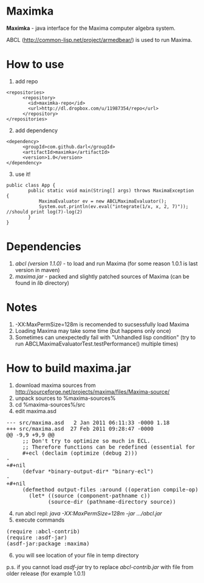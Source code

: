 Maximka
===

**Maximka** - java interface for the Maxima computer algebra system.

ABCL (http://common-lisp.net/project/armedbear/) is used to run Maxima.

How to use
====
1. add repo
<pre><code>&lt;repositories>
      &lt;repository>
        &lt;id>maximka-repo&lt;/id>
        &lt;url>http://dl.dropbox.com/u/11987354/repo&lt;/url>
      &lt;/repository>
&lt;/repositories>
</code></pre>
2. add dependency
<pre><code>&lt;dependency>
      &lt;groupId>com.github.darl&lt;/groupId>
      &lt;artifactId>maximka&lt;/artifactId>
      &lt;version>1.0&lt;/version>
&lt;/dependency></code></pre>
3. use it!
<pre><code>public class App {
        public static void main(String[] args) throws MaximaException {
            MaximaEvaluator ev = new ABCLMaximaEvaluator();
            System.out.println(ev.eval("integrate(1/x, x, 2, 7)")); //should print log(7)-log(2)
        }
}</code></pre>

Dependencies
====
1. *abcl (version 1.1.0)* - to load and run Maxima (for some reason 1.0.1 is last version in maven)
2. *maxima.jar* - packed and slightly patched sources of Maxima (can be found in *lib* directory)


Notes
====

1. -XX:MaxPermSize=128m is recomended to sucsessfully load Maxima
2. Loading Maxima may take some time (but happens only once)
3. Sometimes can unexpectedly fail with "Unhandled lisp condition" 
   (try to run ABCLMaximaEvaluatorTest.testPerformance() multiple times)

How to build maxima.jar
====
1. download maxima sources from http://sourceforge.net/projects/maxima/files/Maxima-source/
2. unpack sources to %maxima-sources%
3. cd %maxima-sources%/src
4. edit maxima.asd 
<pre>--- src/maxima.asd   2 Jan 2011 06:11:33 -0000	1.18
+++ src/maxima.asd	27 Feb 2011 09:28:47 -0000
@@ -9,9 +9,9 @@
     ;; Don't try to optimize so much in ECL.
     ;; Therefore functions can be redefined (essential for share libraries).
     #+ecl (declaim (optimize (debug 2)))
-
+#+nil
     (defvar *binary-output-dir* "binary-ecl")
-
+#+nil
     (defmethod output-files :around ((operation compile-op) (c source-file))
       (let* ((source (component-pathname c))
             (source-dir (pathname-directory source))</pre>
4. run abcl repl: *java -XX:MaxPermSize=128m -jar .../abcl.jar*
5. execute commands
<pre>
(require :abcl-contrib)
(require :asdf-jar)
(asdf-jar:package :maxima)</pre>
6. you will see location of your file in temp directory

p.s. if you cannot load *asdf-jar* try to replace *abcl-contrib.jar* with file from older release (for example 1.0.1)
